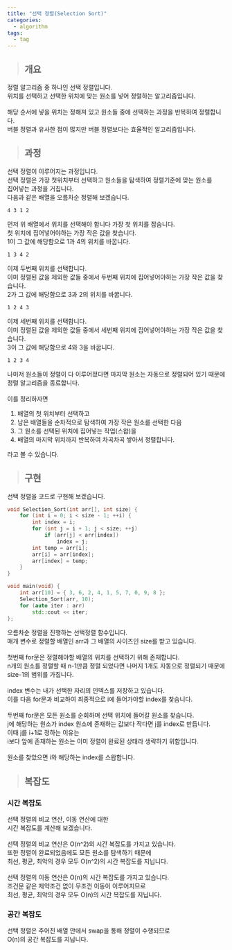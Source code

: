```yaml
---
title: "선택 정렬(Selection Sort)"
categories:
  - algorithm
tags:
  - tag
---
```

> ## 개요

정렬 알고리즘 중 하나인 선택 정렬입니다.<br>
위치를 선택하고 선택한 위치에 맞는 원소를 넣어 정렬하는 알고리즘입니다.<br>
<br>
해당 순서에 넣을 위치는 정해져 있고 원소들 중에 선택하는 과정을 반복하여 정렬합니다.<br>
버블 정렬과 유사한 점이 많지만 버블 정렬보다는 효율적인 알고리즘입니다.
> ## 과정

선택 정렬이 이루어지는 과정입니다.<br>
선택 정렬은 가장 첫위치부터 선택하고 원소들을 탐색하여 정렬기준에 맞는 원소를<br>
집어넣는 과정을 거칩니다.<br>
다음과 같은 배열을 오름차순 정렬해 보겠습니다.
```
4 3 1 2
```
먼저 위 배열에서 위치를 선택해야 합니다 가장 첫 위치를 잡습니다.<br>
첫 위치에 집어넣어야하는 가장 작은 값을 찾습니다.<br>
1이 그 값에 해당함으로 1과 4의 위치를 바꿉니다.
```
1 3 4 2
```
이제 두번째 위치를 선택합니다.<br>
이미 정렬된 값을 제외한 값들 중에서 두번째 위치에 집어넣어야하는 가장 작은 값을 찾습니다.<br>
2가 그 값에 해당함으로 3과 2의 위치를 바꿉니다.
```
1 2 4 3
```
이제 세번째 위치를 선택합니다.<br>
이미 정렬된 값을 제외한 값들 중에서 세번째 위치에 집어넣어야하는 가장 작은 값을 찾습니다.<br>
3이 그 값에 해당함으로 4와 3을 바꿉니다.
```
1 2 3 4
```
나미저 원소들이 정렬이 다 이루어졌다면 마지막 원소는 자동으로 정렬되어 있기 때문에<br>
정렬 알고리즘을 종료합니다.<br>
<br>
이를 정리하자면
1. 배열의 첫 위치부터 선택하고
2. 남은 배열들을 순차적으로 탐색하여 가장 작은 원소를 선택한 다음
3. 그 원소를 선택된 위치에 집어넣는 작업(스왑)을
4. 배열의 마지막 위치까지 반복하여 차곡차곡 쌓아서 정렬합니다.

라고 볼 수 있습니다.
> ## 구현

선택 정렬을 코드로 구현해 보겠습니다.
```cpp
void Selection_Sort(int arr[], int size) {
	for (int i = 0; i < size - 1; ++i) {
		int index = i;
		for (int j = i + 1; j < size; ++j)
			if (arr[j] < arr[index])
				index = j;
		int temp = arr[i];
		arr[i] = arr[index];
		arr[index] = temp;
	}
}
```
```cpp
void main(void) {
	int arr[10] = { 3, 6, 2, 4, 1, 5, 7, 0, 9, 8 };
	Selection_Sort(arr, 10);
	for (auto iter : arr)
		std::cout << iter;
};
```
오름차순 정렬을 진행하는 선택정렬 함수입니다.<br>
매개 변수로 정렬할 배열인 arr과 그 배열의 사이즈인 size를 받고 있습니다.<br>
<br>
첫번째 for문은 정렬해야할 배열의 위치를 선택하기 위해 존재합니다.<br>
n개의 원소를 정렬할 때 n-1만큼 정렬 되었다면 나머지 1개도 자동으로 정렬되기 때문에<br>
size-1의 범위를 가집니다.<br>
<br>
index 변수는 내가 선택한 자리의 인덱스를 저장하고 있습니다.<br>
이를 다음 for문과 비교하여 최종적으로 i에 들어가야할 index를 찾습니다.<br>
<br>
두번째 for문은 모든 원소를 순회하며 선택 위치에 들어갈 원소를 찾습니다.<br>
j에 해당하는 원소가 index 원소에 존재하는 값보다 작다면 j를 index로 만듭니다.<br>
이때 j를 i+1로 정하는 이유는<br>
i보다 앞에 존재하는 원소는 이미 정렬이 완료된 상태라 생략하기 위함입니다.<br>
<br>
원소를 찾았으면 i와 해당하는 index를 스왑합니다.
> ## 복잡도

### 시간 복잡도
선택 정렬의 비교 연산, 이동 연산에 대한<br>
시간 복잡도를 계산해 보겠습니다.<br>
<br>
선택 정렬의 비교 연산은 O(n^2)의 시간 복잡도를 가지고 있습니다.<br>
또한 정렬이 완료되었음에도 모든 원소를 탐색하기 때문에<br>
최선, 평균, 최악의 경우 모두 O(n^2)의 시간 복잡도를 지닙니다.<br>
<br>
선택 정렬의 이동 연산은 O(n)의 시간 복잡도를 가지고 있습니다.<br>
조건문 같은 제약조건 없이 무조껀 이동이 이루어지므로<br>
최선, 평균, 최악의 경우 모두 O(n)의 시간 복잡도를 지닙니다.
### 공간 복잡도
선택 정렬은 주어진 배열 안에서 swap을 통해 정렬이 수행되므로<br>
O(n)의 공간 복잡도를 지닙니다.
